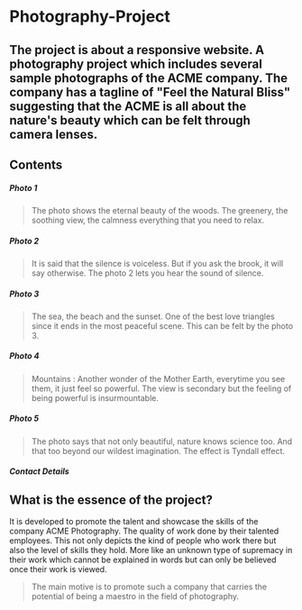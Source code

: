 # Photography-Project
The project is about a responsive website. A photography project which includes several sample photographs of the ACME company.
The company has a tagline of "Feel the Natural Bliss" suggesting that the ACME is all about the nature's beauty which can be felt through camera lenses.
--
## Contents
##### *Photo 1*
> The photo shows the eternal beauty of the woods. The greenery, the soothing view, the calmness everything that you need to relax.
##### *Photo 2*
> It is said that the silence is voiceless. But if you ask the brook, it will say otherwise. The photo 2 lets you hear the sound of silence.
##### *Photo 3*
> The sea, the beach and the sunset. One of the best love triangles since it ends in the most peaceful scene. This can be felt by the photo 3.
##### *Photo 4*
> Mountains : Another wonder of the Mother Earth, everytime you see them, it just feel so powerful. The view is secondary but the feeling of being powerful is insurmountable. 
##### *Photo 5*
> The photo says that not only beautiful, nature knows science too. And that too beyond our wildest imagination. The effect is Tyndall effect.
##### *Contact Details*

## What is the essence of the project?
It is developed to promote the talent and showcase the skills of the company ACME Photography. The quality of work done by their talented employees.
This not only depicts the kind of people who work there but also the level of skills they hold. More like an unknown type of supremacy in their work 
which cannot be explained in words but can only be believed once their work is viewed.
>The main motive is to promote such a company that carries the potential of being a maestro in the field of photography.
